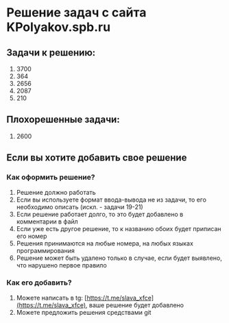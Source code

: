 # Решение задач с сайта KPolyakov.spb.ru

## Задачи к решению:
1. 3700
1. 364
1. 2656
1. 2087
1. 210

## Плохорешенные задачи:
1. 2600

## Если вы хотите добавить свое решение
### Как оформить решение?
1. Решение должно работать
1. Если вы используете формат ввода-вывода не из задачи, то его необходимо описать (искл. - задачи 19-21)
1. Если решение работает долго, то это будет добавлено в комментарии в файл
1. Если уже есть другое решение, то к названию обоих будет приписан его номер
1. Решения принимаются на любые номера, на любых языках программирования 
1. Решение может быть удалено только в случае, если будет выявлено, что нарушено первое правило

### Как его добавить?
1. Можете написать в tg: [https://t.me/slava_xfce](https://t.me/slava_xfce), ваше решение будет добавлено
1. Можете предложить решения средствами git

